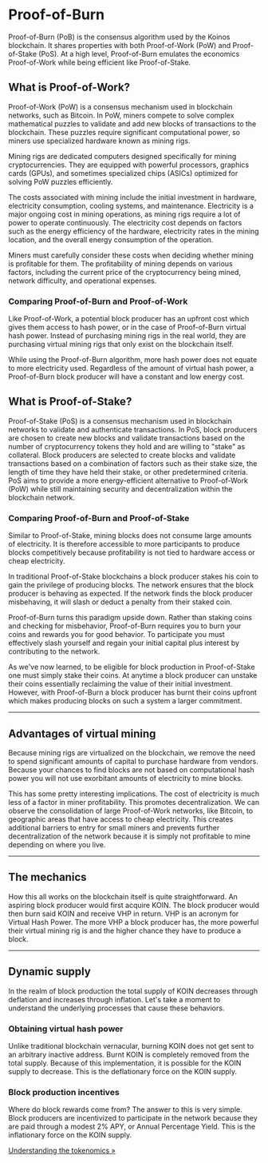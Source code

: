 # Proof-of-Burn

Proof-of-Burn (PoB) is the consensus algorithm used by the Koinos blockchain. It shares properties with both Proof-of-Work (PoW) and Proof-of-Stake (PoS). At a high level, Proof-of-Burn emulates the economics Proof-of-Work while being efficient like Proof-of-Stake.

## What is Proof-of-Work?
Proof-of-Work (PoW) is a consensus mechanism used in blockchain networks, such as Bitcoin. In PoW, miners compete to solve complex mathematical puzzles to validate and add new blocks of transactions to the blockchain. These puzzles require significant computational power, so miners use specialized hardware known as mining rigs.

Mining rigs are dedicated computers designed specifically for mining cryptocurrencies. They are equipped with powerful processors, graphics cards (GPUs), and sometimes specialized chips (ASICs) optimized for solving PoW puzzles efficiently.

The costs associated with mining include the initial investment in hardware, electricity consumption, cooling systems, and maintenance. Electricity is a major ongoing cost in mining operations, as mining rigs require a lot of power to operate continuously. The electricity cost depends on factors such as the energy efficiency of the hardware, electricity rates in the mining location, and the overall energy consumption of the operation.

Miners must carefully consider these costs when deciding whether mining is profitable for them. The profitability of mining depends on various factors, including the current price of the cryptocurrency being mined, network difficulty, and operational expenses.

### Comparing Proof-of-Burn and Proof-of-Work
Like Proof-of-Work, a potential block producer has an upfront cost which gives them access to hash power, or in the case of Proof-of-Burn virtual hash power. Instead of purchasing mining rigs in the real world, they are purchasing virtual mining rigs that only exist on the blockchain itself.

While using the Proof-of-Burn algorithm, more hash power does not equate to more electricity used. Regardless of the amount of virtual hash power, a Proof-of-Burn block producer will have a constant and low energy cost.

## What is Proof-of-Stake?
Proof-of-Stake (PoS) is a consensus mechanism used in blockchain networks to validate and authenticate transactions. In PoS, block producers are chosen to create new blocks and validate transactions based on the number of cryptocurrency tokens they hold and are willing to "stake" as collateral. Block producers are selected to create blocks and validate transactions based on a combination of factors such as their stake size, the length of time they have held their stake, or other predetermined criteria. PoS aims to provide a more energy-efficient alternative to Proof-of-Work (PoW) while still maintaining security and decentralization within the blockchain network.

### Comparing Proof-of-Burn and Proof-of-Stake
Similar to Proof-of-Stake, mining blocks does not consume large amounts of electricity. It is therefore accessible to more participants to produce blocks competitively because profitability is not tied to hardware access or cheap electricity.

In traditional Proof-of-Stake blockchains a block producer stakes his coin to gain the privilege of producing blocks. The network ensures that the block producer is behaving as expected. If the network finds the block producer misbehaving, it will slash or deduct a penalty from their staked coin. 

Proof-of-Burn turns this paradigm upside down. Rather than staking coins and checking for misbehavior, Proof-of-Burn requires you to burn your coins and rewards you for good behavior. To participate you must effectively slash yourself and regain your initial capital plus interest by contributing to the network.

As we've now learned, to be eligible for block production in Proof-of-Stake one must simply stake their coins. At anytime a block producer can unstake their coins essentially reclaiming the value of their initial investment. However, with Proof-of-Burn a block producer has burnt their coins upfront which makes producing blocks on such a system a larger commitment.

---
## Advantages of virtual mining
Because mining rigs are virtualized on the blockchain, we remove the need to spend significant amounts of capital to purchase hardware from vendors. Because your chances to find blocks are not based on computational hash power you will not use exorbitant amounts of electricity to mine blocks.

This has some pretty interesting implications. The cost of electricity is much less of a factor in miner profitability. This promotes decentralization. We can observe the consolidation of large Proof-of-Work networks, like Bitcoin, to geographic areas that have access to cheap electricity. This creates additional barriers to entry for small miners and prevents further decentralization of the network because it is simply not profitable to mine depending on where you live.

---
## The mechanics
How this all works on the blockchain itself is quite straightforward. An aspiring block producer would first acquire KOIN. The block producer would then burn said KOIN and receive VHP in return. VHP is an acronym for Virtual Hash Power. The more VHP a block producer has, the more powerful their virtual mining rig is and the higher chance they have to produce a block.

---
## Dynamic supply
In the realm of block production the total supply of KOIN decreases through deflation and increases through inflation. Let's take a moment to understand the underlying processes that cause these behaviors.

### Obtaining virtual hash power
Unlike traditional blockchain vernacular, burning KOIN does not get sent to an arbitrary inactive address. Burnt KOIN is completely removed from the total supply. Because of this implementation, it is possible for the KOIN supply to decrease. This is the deflationary force on the KOIN supply.

### Block production incentives
Where do block rewards come from? The answer to this is very simple. Block producers are incentivized to participate in the network because they are paid through a modest 2% APY, or Annual Percentage Yield. This is the inflationary force on the KOIN supply.

[Understanding the tokenomics »](tokenomics.md)